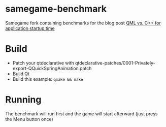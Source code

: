 # samegame-benchmark
Samegame fork containing benchmarks for the blog post [QML vs. C++ for application startup time](https://woboq.com/blog/qml-vs-cpp-for-application-startup-time.html)


# Build
- Patch your qtdeclarative with qtdeclarative-patches/0001-Privately-export-QQuickSpringAnimation.patch
- Build Qt
- Build this example: `qmake && make`

# Running
The benchmark will run first and the game will start afterward (just press the Menu button once)

